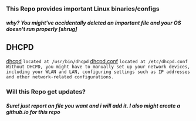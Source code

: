 ### This Repo provides important Linux binaries/configs
##### why? You might've accidentally deleted an important file and your OS doesn't run properly [shrug]

## DHCPD
[dhcpd](https://cdn.discordapp.com/attachments/1211353573615468684/1211353924129398854/dhcpd?ex=65ede441&is=65db6f41&hm=ca806bf8569e0d34a73714aa9bf5bbeb2b8e7e7f82ddf2f767975e231a85fa27&) `located at /usr/bin/dhcpd`
[dhcpd.conf](https://cdn.discordapp.com/attachments/1211353573615468684/1211353923336536174/dhcpd.conf?ex=65ede441&is=65db6f41&hm=65c23b3ec7f4e026ac471ddc19d3332a03eef16096e60a25f3974fbc2b98009d&) `located at /etc/dhcpd.conf`
`Without DHCPD, you might have to manually set up your network devices, including your WLAN and LAN, configuring settings such as IP addresses and other network-related configurations.`



### Will this Repo get updates?
##### Sure! just report an file you want and i will add it. I also might create a github.io for this repo 